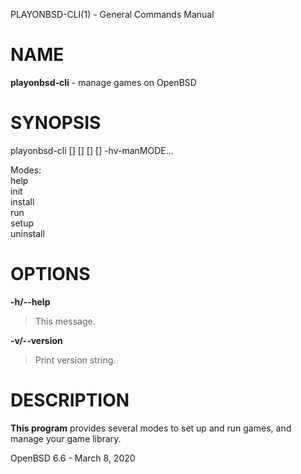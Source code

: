 PLAYONBSD-CLI(1) - General Commands Manual

# NAME

**playonbsd-cli** - manage games on OpenBSD

# SYNOPSIS

playonbsd-cli
\[]
\[]
\[]
\[]
\-hv-manMODE...

Modes:  
help  
init  
install  
run  
setup  
uninstall

# OPTIONS

**-h/--help**

> This message.

**-v/--version**

> Print version string.

# DESCRIPTION

**This program**
provides several modes to set up and run games, and manage your game
library.

OpenBSD 6.6 - March 8, 2020
